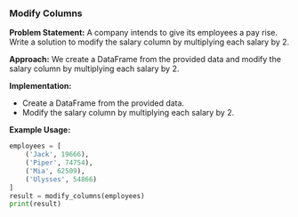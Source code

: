 
### Modify Columns

**Problem Statement:**
A company intends to give its employees a pay rise. Write a solution to modify the salary column by multiplying each salary by 2.

**Approach:**
We create a DataFrame from the provided data and modify the salary column by multiplying each salary by 2.

**Implementation:**
- Create a DataFrame from the provided data.
- Modify the salary column by multiplying each salary by 2.

**Example Usage:**
```python
employees = [
    ('Jack', 19666),
    ('Piper', 74754),
    ('Mia', 62509),
    ('Ulysses', 54866)
]
result = modify_columns(employees)
print(result)
```
